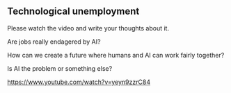 ## Technological unemployment 

Please watch the video and write your thoughts about it.

Are jobs really endagered by AI?

How can we create a future where humans and AI can work fairly together?

Is AI the problem or something else?

https://www.youtube.com/watch?v=yeyn9zzrC84
